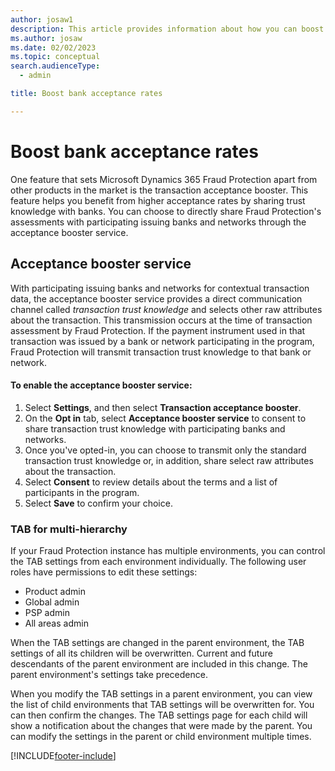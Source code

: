 ```yaml
---
author: josaw1
description: This article provides information about how you can boost bank acceptance rates.
ms.author: josaw
ms.date: 02/02/2023
ms.topic: conceptual
search.audienceType:
  - admin

title: Boost bank acceptance rates

---
```


# Boost bank acceptance rates

One feature that sets Microsoft Dynamics 365 Fraud Protection apart from other products in the market is the transaction acceptance booster. This feature helps you benefit from higher acceptance rates by sharing trust knowledge with banks. You can choose to directly share Fraud Protection's assessments with participating issuing banks and networks through the acceptance booster service. 

## Acceptance booster service

With participating issuing banks and networks for contextual transaction data, the acceptance booster service provides a direct communication channel called *transaction trust knowledge* and selects other raw attributes about the transaction. This transmission occurs at the time of transaction assessment by Fraud Protection. If the payment instrument used in that transaction was issued by a bank or network participating in the program, Fraud Protection will transmit transaction trust knowledge to that bank or network. 


#### To enable the acceptance booster service:

1. Select **Settings**, and then select **Transaction acceptance booster**. 
2. On the **Opt in** tab, select **Acceptance booster service** to consent to share transaction trust knowledge with participating banks and networks. 
3. Once you've opted-in, you can choose to transmit only the standard transaction trust knowledge or, in addition, share select raw attributes about the transaction. 
4. Select **Consent** to review details about the terms and a list of participants in the program. 
5. Select **Save** to confirm your choice.


### TAB for multi-hierarchy

If your Fraud Protection instance has multiple environments, you can control the TAB settings from each environment individually. The following user roles have permissions to edit these settings: 

- Product admin
- Global admin
- PSP admin
- All areas admin

When the TAB settings are changed in the parent environment, the TAB settings of all its children will be overwritten. Current and future descendants of the parent environment are included in this change. The parent environment's settings take precedence. 

When you modify the TAB settings in a parent environment, you can view the list of child environments that TAB settings will be overwritten for. You can then confirm the changes. The TAB settings page for each child will show a notification about the changes that were made by the parent. You can modify the settings in the parent or child environment multiple times. 

[!INCLUDE[footer-include](includes/footer-banner.md)]
